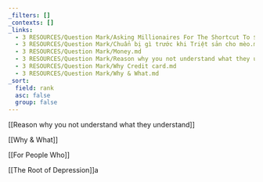 ```yaml
---
_filters: []
_contexts: []
_links:
  - 3 RESOURCES/Question Mark/Asking Millionaires For The Shortcut To $1,000,000.md
  - 3 RESOURCES/Question Mark/Chuẩn bị gì trước khi Triệt sản cho mèo.md
  - 3 RESOURCES/Question Mark/Money.md
  - 3 RESOURCES/Question Mark/Reason why you not understand what they understand.md
  - 3 RESOURCES/Question Mark/Why Credit card.md
  - 3 RESOURCES/Question Mark/Why & What.md
_sort:
  field: rank
  asc: false
  group: false
---
```


[[Reason why you not understand what they understand]]

[[Why & What]]

[[For People Who]]

[[The Root of Depression]]a